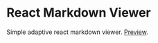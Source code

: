 # React Markdown Viewer

Simple adaptive react markdown viewer. [Preview](https://tretyakvl.github.io/react-md-viewer/).
